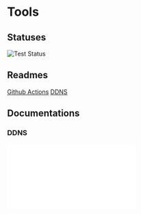 # Tools


## Statuses

![Test Status](https://github.com/sander-skjulsvik/tools/actions/workflows/test.yml/badge.svg)

## Readmes

[Github Actions](.github/workflows/README.md)
[DDNS](ddns/README.md)


## Documentations

### DDNS

![DDNS](ddns/README.md)

